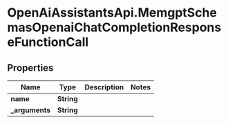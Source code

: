 # OpenAiAssistantsApi.MemgptSchemasOpenaiChatCompletionResponseFunctionCall

## Properties

Name | Type | Description | Notes
------------ | ------------- | ------------- | -------------
**name** | **String** |  | 
**_arguments** | **String** |  | 


